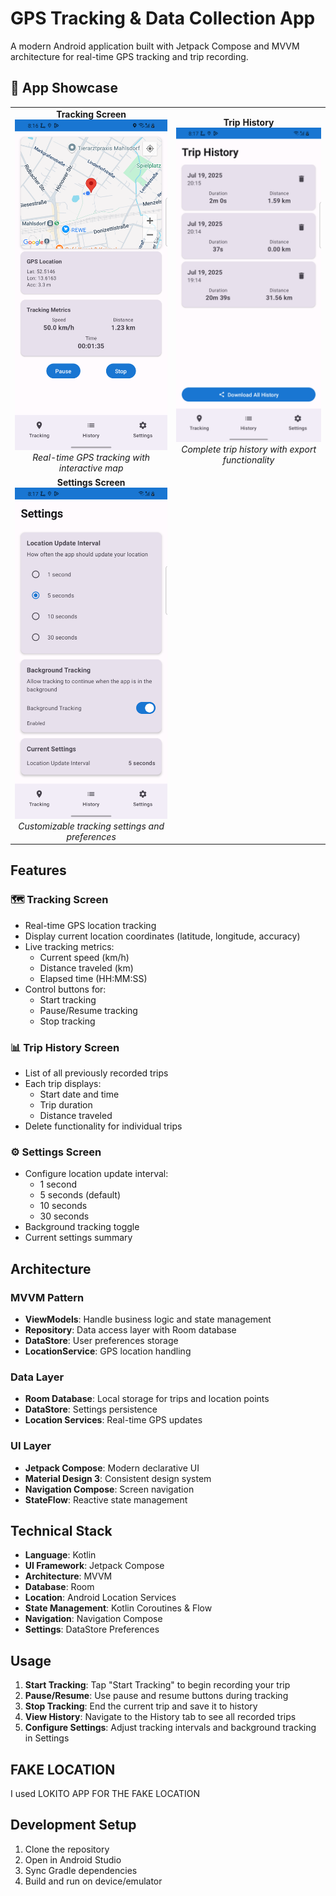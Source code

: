 # GPS Tracking & Data Collection App

A modern Android application built with Jetpack Compose and MVVM architecture for real-time GPS tracking and trip recording.

## 📱 App Showcase

<table align="center">
  <tr>
    <td align="center">
      <div><strong>Tracking Screen</strong></div>
      <img src="media/TrackingScreen.png" width="300" alt="GPS Tracking Screen with Map and Real-time Location" />
      <br/>
      <em>Real-time GPS tracking with interactive map</em>
    </td>
    <td align="center">
      <div><strong>Trip History</strong></div>
      <img src="media/HistoryScreen.png" width="300" alt="Trip History Screen with List of Recorded Trips" />
      <br/>
      <em>Complete trip history with export functionality</em>
    </td>
  </tr>
  <tr>
    <td align="center">
      <div><strong>Settings Screen</strong></div>
      <img src="media/Settings.png" width="300" alt="Settings Screen with Configuration Options" />
      <br/>
      <em>Customizable tracking settings and preferences</em>
    </td>
    
  </tr>
</table>

## Features

### 🗺️ Tracking Screen
- Real-time GPS location tracking
- Display current location coordinates (latitude, longitude, accuracy)
- Live tracking metrics:
  - Current speed (km/h)
  - Distance traveled (km)
  - Elapsed time (HH:MM:SS)
- Control buttons for:
  - Start tracking
  - Pause/Resume tracking
  - Stop tracking

### 📊 Trip History Screen
- List of all previously recorded trips
- Each trip displays:
  - Start date and time
  - Trip duration
  - Distance traveled
- Delete functionality for individual trips

### ⚙️ Settings Screen
- Configure location update interval:
  - 1 second
  - 5 seconds (default)
  - 10 seconds
  - 30 seconds
- Background tracking toggle
- Current settings summary

## Architecture

### MVVM Pattern
- **ViewModels**: Handle business logic and state management
- **Repository**: Data access layer with Room database
- **DataStore**: User preferences storage
- **LocationService**: GPS location handling

### Data Layer
- **Room Database**: Local storage for trips and location points
- **DataStore**: Settings persistence
- **Location Services**: Real-time GPS updates

### UI Layer
- **Jetpack Compose**: Modern declarative UI
- **Material Design 3**: Consistent design system
- **Navigation Compose**: Screen navigation
- **StateFlow**: Reactive state management

## Technical Stack

- **Language**: Kotlin
- **UI Framework**: Jetpack Compose
- **Architecture**: MVVM
- **Database**: Room
- **Location**: Android Location Services
- **State Management**: Kotlin Coroutines & Flow
- **Navigation**: Navigation Compose
- **Settings**: DataStore Preferences

## Usage

1. **Start Tracking**: Tap "Start Tracking" to begin recording your trip
2. **Pause/Resume**: Use pause and resume buttons during tracking
3. **Stop Tracking**: End the current trip and save it to history
4. **View History**: Navigate to the History tab to see all recorded trips
5. **Configure Settings**: Adjust tracking intervals and background tracking in Settings

## FAKE LOCATION
I used LOKITO APP FOR THE FAKE LOCATION

## Development Setup

1. Clone the repository
2. Open in Android Studio
3. Sync Gradle dependencies
4. Build and run on device/emulator